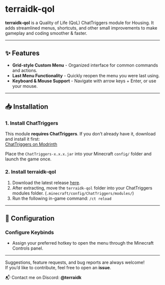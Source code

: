 # terraidk-qol

**terraidk-qol** is a Quality of Life (QoL) ChatTriggers module for Housing.
It adds streamlined menus, shortcuts, and other small improvements to make gameplay and coding smoother & faster.

---

## ✨ Features

- **Grid-style Custom Menu** - Organized interface for common commands and actions.  
- **Last Menu Functionality** - Quickly reopen the menu you were last using.  
- **Keyboard & Mouse Support** - Navigate with arrow keys + Enter, or use your mouse.  

---

## 📥 Installation

### 1. Install ChatTriggers  
This module **requires ChatTriggers**. If you don’t already have it, download and install it first:  
[ChatTriggers on Modrinth](https://modrinth.com/mod/chattriggers/version/2.2.0)

Place the `ChatTriggers-x.x.x.jar` into your Minecraft `config/` folder and launch the game once.

### 2. Install terraidk-qol
1. Download the latest release [here](https://github.com/terraidk/terraidk-qol/releases).  
2. After extracting, move the `terraidk-qol` folder into your ChatTriggers modules folder. (`.minecraft/config/ChatTriggers/modules/`) 
3. Run the following in-game command: `/ct reload`

---

## 🔧 Configuration

### Configure Keybinds
- Assign your preferred hotkey to open the menu through the Minecraft Controls panel.  

---

Suggestions, feature requests, and bug reports are always welcome!  
If you’d like to contribute, feel free to open an **issue**.

📬 Contact me on Discord: **@terraidk**
